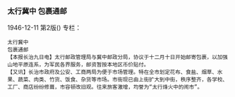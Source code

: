 ### 太行冀中  包裹通邮

1946-12-11
第2版()
专栏：

    太行冀中
    包裹通邮
    【本报长治九日电】太行邮政管理局与冀中邮政分局，协议于十二月十日开始邮寄包裹，以加强山地平原连系，为军民各界服务，邮资暂按本地区币价贴付。
    【又讯】长治市政府及公安、工商两局为便于市场管理。特在全市划定花布、食盐、烟草、水果、蔬菜、肉类、竹货、饭食、杂货等市场。市街现已由上街扩大到中街，秩序整齐，各学校、工厂、商店纷纷修葺，市容顿改旧观。往来旅客激增，均誉为“太行烽火中的闹市”。
